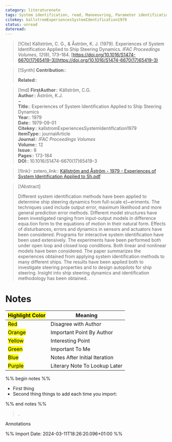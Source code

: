```yaml
---
category: literaturenote
tags: System identification, read, Manoeuvring, Parameter identification, paper4
citekey: kallstromExperiencesSystemIdentification1979
status: unread
dateread:
---
```


> [!Cite]
> Källström, C. G., & Åström, K. J. (1979). Experiences of System Identification Applied to Ship Steering Dynamics. _IFAC Proceedings Volumes_, _12_(8), 173–184. [https://doi.org/10.1016/S1474-6670(17)65419-3](https://doi.org/10.1016/S1474-6670(17)65419-3)

>[!Synth]
>**Contribution**:: 
>
>**Related**:: 
>

>[!md]
> **FirstAuthor**:: Källström, C.G.  
> **Author**:: Åström, K.J.  
~    
> **Title**:: Experiences of System Identification Applied to Ship Steering Dynamics  
> **Year**:: 1979  
> **Date**:: 1979-09-01  
> **Citekey**:: kallstromExperiencesSystemIdentification1979  
> **itemType**:: journalArticle  
> **Journal**:: *IFAC Proceedings Volumes*  
> **Volume**:: 12  
> **Issue**:: 8   
> **Pages**:: 173-184  
> **DOI**:: 10.1016/S1474-6670(17)65419-3    

> [!link]-
> zotero_link:: [Källström and Åström - 1979 - Experiences of System Identification Applied to Sh.pdf](zotero://select/library/items/CG7BJ3BQ)


> [!Abstract]
>
> Different system identification methods have been applied to determine ship steering dynamics from full-scale e}~eriments. The techniques used include output error, maximum likelihood and more general prediction error methods. Different model structures have been investigated ranging from input-output models in difference equa.tion form to the equations of motion in their natural form. Effects of disturbances, errors and dynamics in sensors and actuators have been considered. Programs for interactive system identification have been used extensively. The experiments have been performed both under open loop and closed loop conditions. Both linear and nonlinear models have been considered. The paper summarizes the experiences obtained from applying system identification methods to many different ships. The results have been applied both to investigate steering properties and to design autopilots for ship steering. Insight into ship steering dynamics and identification methodology has been obtained.
>.
> 
# Notes

| <mark class="hltr-grey">Highlight Color</mark> | Meaning                       |
| ---------------------------------------------- | ----------------------------- |
| <mark class="hltr-red">Red</mark>              | Disagree with Author          |
| <mark class="hltr-orange">Orange</mark>        | Important Point By Author     |
| <mark class="hltr-yellow">Yellow</mark>        | Interesting Point             |
| <mark class="hltr-green">Green</mark>          | Important To Me               |
| <mark class="hltr-blue">Blue</mark>            | Notes After Initial Iteration |
| <mark class="hltr-purple">Purple</mark>        | Literary Note To Lookup Later |

%% begin notes %%
- First thing
- Second thing
things to add each time you import:

%% end notes %%

>.
 
 Annotations


%% Import Date: 2024-03-11T18:26:20.096+01:00 %%
